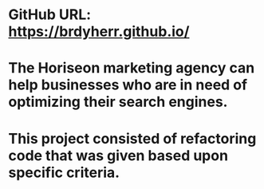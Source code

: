 # GitHub URL: https://brdyherr.github.io/ 

# The Horiseon marketing agency can help businesses who are in need of optimizing their search engines.
# This project consisted of refactoring code that was given based upon specific criteria.
